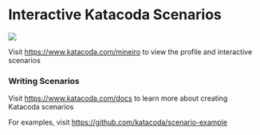 # Interactive Katacoda Scenarios

[![](http://shields.katacoda.com/katacoda/mineiro/count.svg)](https://www.katacoda.com/mineiro "Get your profile on Katacoda.com")

Visit https://www.katacoda.com/mineiro to view the profile and interactive scenarios

### Writing Scenarios
Visit https://www.katacoda.com/docs to learn more about creating Katacoda scenarios

For examples, visit https://github.com/katacoda/scenario-example
